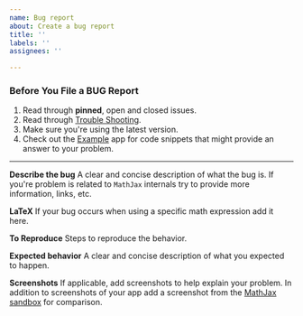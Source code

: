 ```yaml
---
name: Bug report
about: Create a bug report
title: ''
labels: ''
assignees: ''

---
```


### Before You File a BUG Report

1. Read through **pinned**, open and closed issues.
1. Read through [Trouble Shooting](../#troubleshooting).
1. Make sure you're using the latest version.
1. Check out the [Example](../tree/master/MathExample) app for code snippets that might provide an answer to your problem.


---

**Describe the bug**
A clear and concise description of what the bug is.
If you're problem is related to `MathJax` internals try to provide more information, links, etc.

**LaTeX**
If your bug occurs when using a specific math expression add it here.

**To Reproduce**
Steps to reproduce the behavior.

**Expected behavior**
A clear and concise description of what you expected to happen.

**Screenshots**
If applicable, add screenshots to help explain your problem.
In addition to screenshots of your app add a screenshot from the [MathJax sandbox](https://www.mathjax.org/#demo) for comparison.
